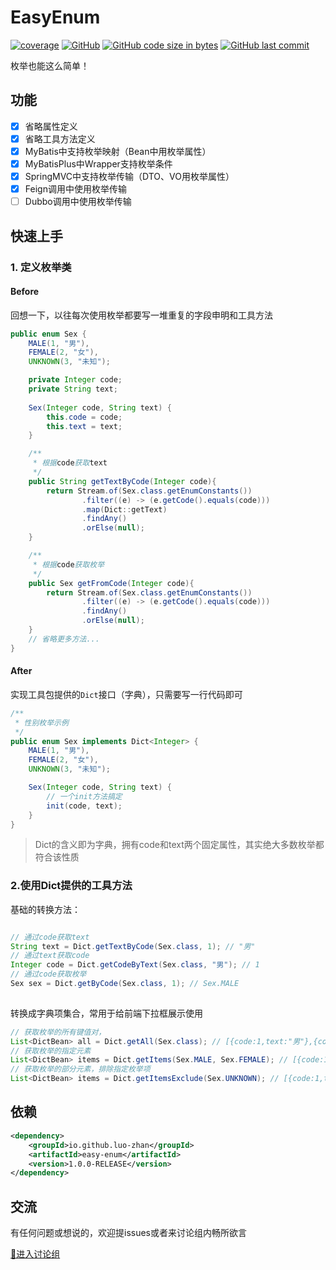 # EasyEnum
[![coverage](https://img.shields.io/badge/coverage-100%25-green)]()
[![GitHub](https://img.shields.io/github/license/luo-zhan/EasyEnum)](http://opensource.org/licenses/apache-2-0)
[![GitHub code size in bytes](https://img.shields.io/github/languages/code-size/luo-zhan/EasyEnum)]()
[![GitHub last commit](https://img.shields.io/github/last-commit/luo-zhan/EasyEnum?label=Last%20commit)]()

枚举也能这么简单！

## 功能
- [x] 省略属性定义
- [x] 省略工具方法定义
- [x] MyBatis中支持枚举映射（Bean中用枚举属性）
- [x] MyBatisPlus中Wrapper支持枚举条件
- [x] SpringMVC中支持枚举传输（DTO、VO用枚举属性）
- [x] Feign调用中使用枚举传输
- [ ] Dubbo调用中使用枚举传输

## 快速上手

### 1. 定义枚举类
#### Before
回想一下，以往每次使用枚举都要写一堆重复的字段申明和工具方法
```java
public enum Sex {
    MALE(1, "男"),
    FEMALE(2, "女"),
    UNKNOWN(3, "未知");

    private Integer code;
    private String text;
    
    Sex(Integer code, String text) {
        this.code = code;
        this.text = text;
    }

    /**
     * 根据code获取text
     */
    public String getTextByCode(Integer code){
        return Stream.of(Sex.class.getEnumConstants())
                .filter((e) -> (e.getCode().equals(code)))
                .map(Dict::getText)
                .findAny()
                .orElse(null);
    }

    /**
     * 根据code获取枚举
     */
    public Sex getFromCode(Integer code){
        return Stream.of(Sex.class.getEnumConstants())
                .filter((e) -> (e.getCode().equals(code)))
                .findAny()
                .orElse(null);
    }
    // 省略更多方法...
}
```
#### After
实现工具包提供的`Dict`接口（字典），只需要写一行代码即可
```java
/**
 * 性别枚举示例
 */
public enum Sex implements Dict<Integer> {
    MALE(1, "男"),
    FEMALE(2, "女"),
    UNKNOWN(3, "未知");

    Sex(Integer code, String text) {
        // 一个init方法搞定
        init(code, text);
    }
}
```
> Dict的含义即为字典，拥有code和text两个固定属性，其实绝大多数枚举都符合该性质
### 2.使用Dict提供的工具方法
基础的转换方法：
```java

// 通过code获取text
String text = Dict.getTextByCode(Sex.class, 1); // "男"
// 通过text获取code
Integer code = Dict.getCodeByText(Sex.class, "男"); // 1
// 通过code获取枚举
Sex sex = Dict.getByCode(Sex.class, 1); // Sex.MALE
       

```
转换成字典项集合，常用于给前端下拉框展示使用
```java
// 获取枚举的所有键值对，
List<DictBean> all = Dict.getAll(Sex.class); // [{code:1,text:"男"},{code:2,text:"女"},{code:3,text:"未知"}]
// 获取枚举的指定元素
List<DictBean> items = Dict.getItems(Sex.MALE, Sex.FEMALE); // [{code:1,text:"男"},{code:2,text:"女"}]
// 获取枚举的部分元素，排除指定枚举项
List<DictBean> items = Dict.getItemsExclude(Sex.UNKNOWN); // [{code:1,text:"男"},{code:2,text:"女"}]
```

## 依赖
   ```xml
   <dependency>
       <groupId>io.github.luo-zhan</groupId>
       <artifactId>easy-enum</artifactId>
       <version>1.0.0-RELEASE</version>
   </dependency>
   ```

## 交流

有任何问题或想说的，欢迎提issues或者来讨论组内畅所欲言

[💬进入讨论组](https://github.com/luo-zhan/EasyEnum/discussions)
